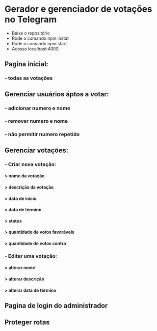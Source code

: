 # Gerador e gerenciador de votações no Telegram

* Baixe o repositório
* Rode o comando npm install
* Rode o comando npm start
* Acesse localhost:4000




## Pagina inicial:
### - todas as votações

## Gerenciar usuários áptos a votar:
### - adicionar numero e nome
### - remover numero e nome
### - não permitir numero repetido

## Gerenciar votações:
### - Criar nova votação:
#### > nome da votação
#### > descrição da votação
#### > data de inicio
#### > data de término
#### > status
#### > quantidade de votos favoráveis
#### > quantidade de votos contra
### - Editar uma votação:
#### > alterar nome
#### > alterar descrição
#### > alterar data de término

## Pagina de login do administrador
## Proteger rotas